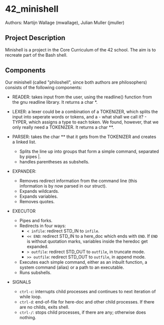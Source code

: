 # 42_minishell

Authors: Martijn Wallage (mwallage), Julian Muller (jmuller)

## Project Description

Minishell is a project in the Core Curriculum of the 42 school. The aim is to recreate part of the Bash shell.
 
## Components

Our minishell (called "philoshell", since both authors are philosophers) consists of the following components:
- READER: takes input from the user, using the readline() function from the gnu readline library. It returns a char *.
- LEXER: a lexer could be a combination of a TOKENIZER, which splits the input into seperate words or tokens, and a - what shall we call it? - TYPER, which assigns a type to each token. We found, however, that we only really need a TOKENIZER. It returns a char **.
- PARSER: takes the char ** that it gets from the TOKENIZER and creates a linked list.
	- Splits the line up into groups that form a simple command, separated by pipes |.
	- handles parentheses as subshells.
- EXPANDER:
	- Removes redirect information from the command line (this information is by now parsed in our struct).
	- Expands wildcards.
	- Expands variables.
	- Removes quotes.
- EXECUTOR
	- Pipes and forks.
	- Redirects in four ways: 
		- `< infile`: redirect STD_IN to `infile`.
		- `<< END`: redirect STD_IN to a here_doc which ends with `END`. If `END` is without quotation marks, variables inside the heredoc get expanded.
		- `> outfile`: redirect STD_OUT to `outfile`, in truncate mode.
		- `>> outfile`: redirect STD_OUT to `outfile`, in append mode.
	- Executes each simple command, either as an inbuilt function, a system command (alias) or a path to an executable.
	- Runs subshells.

- SIGNALS
	- `ctrl-c`: interrupts child processes and continues to next iteration of while loop.
	- `ctrl-d`: end-of-file for here-doc and other child processes. If there are no childs, exits shell.
	- `ctrl-/`: stops child processes, if there are any; otherwise does nothing.
